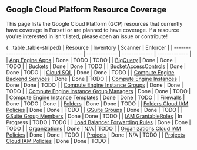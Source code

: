## Google Cloud Platform Resource Coverage

This page lists the Google Cloud Platform (GCP) resources that currently have
coverage in Forseti or are planned to have coverage. If a resource you're
interested in isn't listed, please open an issue or contribute!

{: .table .table-striped}
| Resource                                | Inventory     | Scanner       | Enforcer      |
| --------------------------------------- | ------------- | ------------- | ------------- |
| [App Engine Apps](https://cloud.google.com/appengine/docs/admin-api/reference/rest/v1/apps) | Done | TODO | TODO |
| [BigQuery](https://cloud.google.com/bigquery/docs/reference/rest/v2/) | Done | Done | TODO |
| [Buckets](https://cloud.google.com/storage/docs/json_api/v1/buckets#resource) | Done | Done | TODO |
| [BucketAccessControls](https://cloud.google.com/storage/docs/json_api/v1/bucketAccessControls#resource) | Done | Done | TODO |
| [Cloud SQL](https://cloud.google.com/sql/docs/mysql/admin-api/v1beta4/instances#resource) | Done | Done | TODO |
| [Compute Engine Backend Services](https://cloud.google.com/compute/docs/reference/latest/backendServices#resource) | Done | Done | TODO |
| [Compute Engine Instances](https://cloud.google.com/compute/docs/reference/latest/instances#resource) | Done | Done | TODO |
| [Compute Engine Instance Groups](https://cloud.google.com/compute/docs/reference/latest/instanceGroups#resource) | Done | Done | TODO |
| [Compute Engine Instance Group Managers](https://cloud.google.com/compute/docs/reference/latest/instanceGroupManagers) | Done | Done | TODO |
| [Compute Engine Instance Templates](https://cloud.google.com/compute/docs/reference/latest/instanceTemplates) | Done | Done | TODO |
| [Firewalls](https://cloud.google.com/compute/docs/reference/latest/firewalls) | Done | TODO | Done |
| [Folders](https://cloud.google.com/resource-manager/reference/rest/v2beta1/folders) | Done | Done | TODO |
| [Folders Cloud IAM Policies](https://cloud.google.com/iam/reference/rest/v1/Policy) | Done | Done | TODO |
| [GSuite Groups](https://developers.google.com/admin-sdk/directory/v1/guides/manage-groups) | Done | Done | TODO |
| [GSuite Group Members](https://developers.google.com/admin-sdk/directory/v1/guides/manage-group-members) | Done | Done | TODO |
| [IAM GrantableRoles](https://cloud.google.com/iam/reference/rest/v1/roles/queryGrantableRoles) | In Progress | TODO | TODO |
| [Load Balancer Forwarding Rules](https://cloud.google.com/compute/docs/reference/latest/forwardingRules#resource) | Done | Done | TODO |
| [Organizations](https://cloud.google.com/resource-manager/reference/rest/v1beta1/organizations) | Done | N/A | TODO |
| [Organizations Cloud IAM Policies](https://cloud.google.com/iam/reference/rest/v1/Policy) | Done | Done | TODO |
| [Projects](https://cloud.google.com/resource-manager/reference/rest/v1beta1/projects) | Done | N/A | TODO |
| [Projects Cloud IAM Policies](https://cloud.google.com/resource-manager/reference/rest/v1beta1/projects/getIamPolicy) | Done | Done | TODO |

